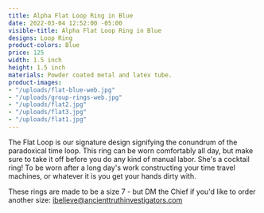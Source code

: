 ```yaml
---
title: Alpha Flat Loop Ring in Blue
date: 2022-03-04 12:52:00 -05:00
visible-title: Alpha Flat Loop Ring in Blue
designs: Loop Ring
product-colors: Blue
price: 125
width: 1.5 inch
height: 1.5 inch
materials: Powder coated metal and latex tube.
product-images:
- "/uploads/flat-blue-web.jpg"
- "/uploads/group-rings-web.jpg"
- "/uploads/flat2.jpg"
- "/uploads/flat3.jpg"
- "/uploads/flat1.jpg"
---
```


The Flat Loop is our signature design signifying the conundrum of the paradoxical time loop. This ring can be worn comfortably all day, but make sure to take it off before you do any kind of manual labor. She's a cocktail ring! To be worn after a long day's work constructing your time travel machines, or whatever it is you get your hands dirty with. 

These rings are made to be a size 7 - but DM the Chief if you'd like to order another size: ibelieve@ancienttruthinvestigators.com 